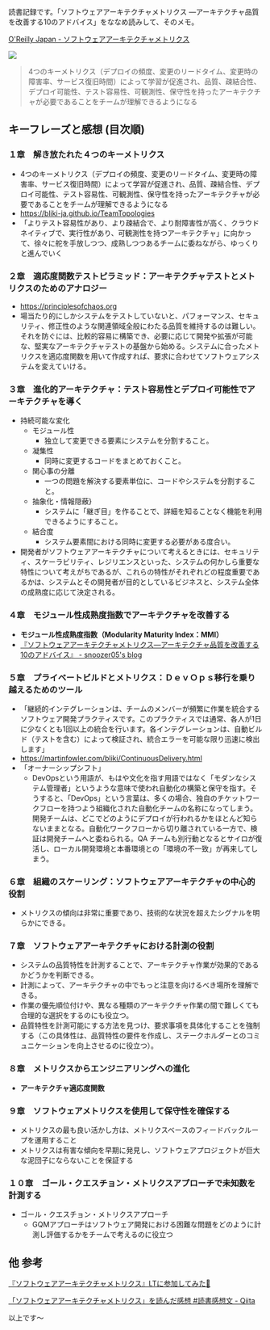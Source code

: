 読書記録です。「ソフトウェアアーキテクチャメトリクス ―アーキテクチャ品質を改善する10のアドバイス」をななめ読みして、そのメモ。

[O'Reilly Japan - ソフトウェアアーキテクチャメトリクス](https://www.oreilly.co.jp/books/9784814400607/)

![](https://m.media-amazon.com/images/I/81WOc-9QmZL._SY425_.jpg)

> 4つのキーメトリクス（デプロイの頻度、変更のリードタイム、変更時の障害率、サービス復旧時間）によって学習が促進され、品質、疎結合性、デプロイ可能性、テスト容易性、可観測性、保守性を持ったアーキテクチャが必要であることをチームが理解できるようになる


## キーフレーズと感想 (目次順)

### １章　解き放たれた４つのキーメトリクス
- 4つのキーメトリクス（デプロイの頻度、変更のリードタイム、変更時の障害率、サービス復旧時間）によって学習が促進され、品質、疎結合性、デプロイ可能性、テスト容易性、可観測性、保守性を持ったアーキテクチャが必要であることをチームが理解できるようになる
- https://bliki-ja.github.io/TeamTopologies
- 「よりテスト容易性があり、より疎結合で、より耐障害性が高く、クラウドネイティブで、実行性があり、可観測性を持つアーキテクチャ」に向かって、徐々に舵を手放しつつ、成熟しつつあるチームに委ねながら、ゆっくりと進んでいく

### ２章　適応度関数テストピラミッド：アーキテクチャテストとメトリクスのためのアナロジー
- https://principlesofchaos.org
- 場当たり的にしかシステムをテストしていないと、パフォーマンス、セキュリティ、修正性のような関連領域全般にわたる品質を維持するのは難しい。それを防ぐには、比較的容易に構築でき、必要に応じて開発や拡張が可能な、堅実なアーキテクチャテストの基盤から始める。システムに合ったメトリクスを適応度関数を用いて作成すれば、要求に合わせてソフトウェアシステムを変えていける。
### ３章　進化的アーキテクチャ：テスト容易性とデプロイ可能性でアーキテクチャを導く
- 持続可能な変化
    - モジュール性
        - 独立して変更できる要素にシステムを分割すること。
    - 凝集性
        - 同時に変更するコードをまとめておくこと。
    - 関心事の分離
        - 一つの問題を解決する要素単位に、コードやシステムを分割すること。
    - 抽象化・情報隠蔽}
        - システムに「継ぎ目」を作ることで、詳細を知ることなく機能を利用できるようにすること。
    - 結合度
        - システム要素間における同時に変更する必要がある度合い。
- 開発者がソフトウェアアーキテクチャについて考えるときには、セキュリティ、スケーラビリティ、レジリエンスといった、システムの何かしら重要な特性について考えがちであるが、これらの特性がそれぞれどの程度重要であるかは、システムとその開発者が目的としているビジネスと、システム全体の成熟度に応じて決定される。

### ４章　モジュール性成熟度指数でアーキテクチャを改善する
- **モジュール性成熟度指数（Modularity Maturity Index：MMI）**
- [『ソフトウェアアーキテクチャメトリクス―アーキテクチャ品質を改善する10のアドバイス』 - snoozer05's blog](https://snoozer05.hatenablog.jp/entry/2024/01/23/213211)

### ５章　プライベートビルドとメトリクス：ＤｅｖＯｐｓ移行を乗り越えるためのツール
- 「継続的インテグレーションは、チームのメンバーが頻繁に作業を統合するソフトウェア開発プラクティスです。このプラクティスでは通常、各人が1日に少なくとも1回以上の統合を行います。各インテグレーションは、自動ビルド（テストを含む）によって検証され、統合エラーを可能な限り迅速に検出します」
- https://martinfowler.com/bliki/ContinuousDelivery.html
- 「オーナーシップシフト」
    - DevOpsという用語が、もはや文化を指す用語ではなく「モダンなシステム管理者」というような意味で使われ自動化の構築と保守を指す。そうすると、「DevOps」という言葉は、多くの場合、独自のチケットワークフローを持つよう組織化された自動化チームの名称になってしまう。開発チームは、どこでどのようにデプロイが行われるかをほとんど知らないままとなる。自動化ワークフローから切り離されている一方で、検証は開発チームへと委ねられる。QA チームも別行動となるとサイロが復活し、ローカル開発環境と本番環境との「環境の不一致」が再来してしまう。

### ６章　組織のスケーリング：ソフトウェアアーキテクチャの中心的役割
- メトリクスの傾向は非常に重要であり、技術的な状況を超えたシグナルを明らかにできる。
### ７章　ソフトウェアアーキテクチャにおける計測の役割
- システムの品質特性を計測することで、アーキテクチャ作業が効果的であるかどうかを判断できる。
- 計測によって、アーキテクチャの中でもっと注意を向けるべき場所を理解できる。
- 作業の優先順位付けや、異なる種類のアーキテクチャ作業の間で難しくても合理的な選択をするのにも役立つ。
- 品質特性を計測可能にする方法を見つけ、要求事項を具体化することを強制する（この具体性は、品質特性の要件を作成し、ステークホルダーとのコミュニケーションを向上させるのに役立つ）。

### ８章　メトリクスからエンジニアリングへの進化
- **アーキテクチャ適応度関数**

### ９章　ソフトウェアメトリクスを使用して保守性を確保する
- メトリクスの最も良い活かし方は、メトリクスベースのフィードバックループを運用すること
- メトリクスは有害な傾向を早期に発見し、ソフトウェアプロジェクトが巨大な泥団子にならないことを保証する

### １０章　ゴール・クエスチョン・メトリクスアプローチで未知数を計測する
- ゴール・クエスチョン・メトリクスアプローチ
    - GQMアプローチはソフトウェア開発における困難な問題をどのように計測し評価するかをチームで考えるのに役立つ



## 他 参考

[『ソフトウェアアーキテクチャメトリクス』LTに参加してみた🌟](https://zenn.dev/manase/scraps/55a3fe2155fcf7)

[「ソフトウェアアーキテクチャメトリクス」を読んだ感想 #読書感想文 - Qiita](https://qiita.com/mastar_3104/items/74a83ac7fd6478ad7b00)

<script defer class="speakerdeck-embed" data-id="0f396f1510824474ad3c4783c43d97f3" data-ratio="1.7777777777777777" src="//speakerdeck.com/assets/embed.js"></script>

以上です～
